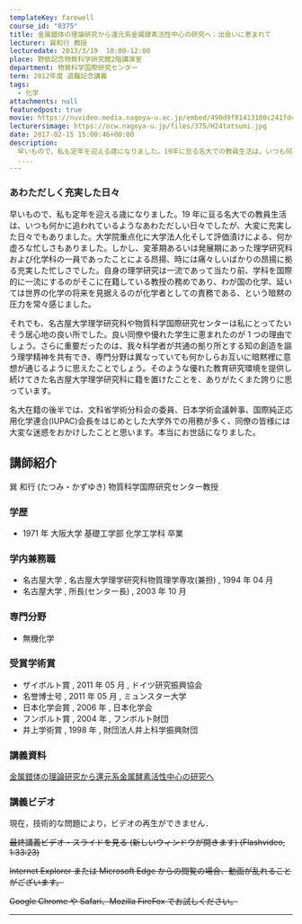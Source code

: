 ```yaml
---
templateKey: farewell
course_id: "0375"
title: 金属錯体の理論研究から還元系金属酵素活性中心の研究へ：出会いに恵まれて
lecturer: 巽和行 教授
lecturedate: 2013/3/19  10:00-12:00
place: 野依記念物質科学研究館2階講演室
department: 物質科学国際研究センター
term: 2012年度 退職記念講義
tags:
  - 化学
attachments: null
featuredpost: true
movie: https://nuvideo.media.nagoya-u.ac.jp/embed/490d9f81413100c241fdc4b91718f7de3339a4ae
lecturersimage: https://ocw.nagoya-u.jp/files/375/H24tatsumi.jpg
date: 2017-02-15 15:00:46+00:00
description:
  早いもので、私も定年を迎える歳になりました。19年に亘る名大での教員生活は、いつも何かに追われているようなあわただしい日々でしたが、大変に充実した日々でもありました。大学院重点化に大学法人化そして評価漬けによる、何か虚ろな忙しさもありました。しかし、変革期あるいは発展期にあった理学研究科および化学科の一員であったことによる昂揚、時には痛々しいばかりの昂揚に拠る充実した忙しさでした。自身の理学研
  ....
---
```


### あわただしく充実した日々

早いもので、私も定年を迎える歳になりました。19 年に亘る名大での教員生活は、いつも何かに追われているようなあわただしい日々でしたが、大変に充実した日々でもありました。大学院重点化に大学法人化そして評価漬けによる、何か虚ろな忙しさもありました。しかし、変革期あるいは発展期にあった理学研究科および化学科の一員であったことによる昂揚、時には痛々しいばかりの昂揚に拠る充実した忙しさでした。自身の理学研究は一流であって当たり前、学科を国際的に一流にするのがそこに在籍している教授の務めであり、わが国の化学、延いては世界の化学の将来を見据えるのが化学者としての責務である、という暗黙の圧力を常々感じました。

それでも、名古屋大学理学研究科や物質科学国際研究センターは私にとってたいそう居心地の良い所でした。良い同僚や優れた学生に恵まれたのが 1 つの理由でしょう。さらに重要だったのは、我々科学者が共通の拠り所とする知の創造を謳う理学精神を共有でき、専門分野は異なっていても何かしらお互いに暗黙裡に意想が通じるように思えたことでしょう。そのような優れた教育研究環境を提供し続けてきた名古屋大学理学研究科に籍を置けたことを、ありがたくまた誇りに思っています。

名大在籍の後半では、文科省学術分科会の委員、日本学術会議幹事、国際純正応用化学連合(IUPAC)会長をはじめとした大学外での用務が多く、同僚の皆様には大変な迷惑をおかけしたことと思います。本当にお世話になりました。

## 講師紹介

巽 和行 (たつみ・かずゆき) 物質科学国際研究センター教授

### 学歴

- 1971 年 大阪大学 基礎工学部 化学工学科 卒業

### 学内兼務職

- 名古屋大学 , 名古屋大学理学研究科物質理学専攻(兼担) , 1994 年 04 月
- 名古屋大学 , 所長(センター長) , 2003 年 10 月

### 専門分野

- 無機化学

### 受賞学術賞

- ザイボルト賞 , 2011 年 05 月 , ドイツ研究振興協会
- 名誉博士号 , 2011 年 05 月 , ミュンスター大学
- 日本化学会賞 , 2006 年 , 日本化学会
- フンボルト賞 , 2004 年 , フンボルト財団
- 井上学術賞 , 1998 年 , 財団法人井上科学振興財団

### 講義資料

[金属錯体の理論研究から還元系金属酵素活性中心の研究へ](https://ocw.nagoya-u.jp/files/375/H24tatsumiLL_materials.pdf)

### 講義ビデオ

現在，技術的な問題により，ビデオの再生ができません．

<s>
<!--- <a href="http://ocw.nagoya-u.jp/resource/2012_lastlecture_tatsumi/#index=1" target="blank">最終講義ビデオ・スライドを見る (新しいウィンドウが開きます)</a> (Flashvideo, 1:33:23)  -->
最終講義ビデオ・スライドを見る (新しいウィンドウが開きます) (Flashvideo, 1:33:23)

Internet Explorer または Microsoft Edge からの閲覧の場合、動画が乱れることがございます。

Google Chrome や Safari、Mozilla FireFox でお試しください。
</s>

---
